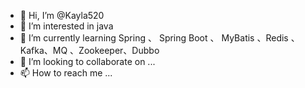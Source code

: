 - 👋 Hi, I’m @Kayla520
- 👀 I’m interested in java
- 🌱 I’m currently learning Spring 、 Spring Boot 、 MyBatis 、Redis 、Kafka、MQ 、Zookeeper、Dubbo
- 💞️ I’m looking to collaborate on ...
- 📫 How to reach me ...

<!---
Kayla520/Kayla520 is a ✨ special ✨ repository because its `README.md` (this file) appears on your GitHub profile.
You can click the Preview link to take a look at your changes.
--->
